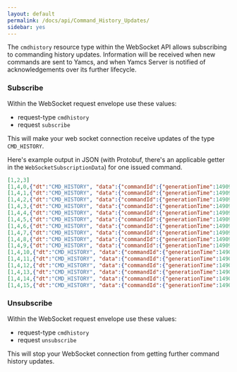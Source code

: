 ```yaml
---
layout: default
permalink: /docs/api/Command_History_Updates/
sidebar: yes
---
```

The `cmdhistory` resource type within the WebSocket API allows subscribing to commanding history updates. Information will be received when new commands are sent to Yamcs, and when Yamcs Server is notified of acknowledgements over its further lifecycle.

### Subscribe
Within the WebSocket request envelope use these values:

* request-type `cmdhistory`
* request `subscribe`

This will make your web socket connection receive updates of the type `CMD_HISTORY`.

Here's example output in JSON (with Protobuf, there's an applicable getter in the `WebSocketSubscriptionData`) for one issued command.

```json
[1,2,3]
[1,4,0,{"dt":"CMD_HISTORY", "data":{"commandId":{"generationTime":1490956723442,"origin":"user@my-machine","sequenceNumber":1,"commandName":"/YSS/SIMULATOR/SWITCH_VOLTAGE_ON"},"attr":[{"name":"TransmissionConstraints","value":{"type":"STRING","stringValue":"NA"}}]}}]
[1,4,1,{"dt":"CMD_HISTORY", "data":{"commandId":{"generationTime":1490956723442,"origin":"user@my-machine","sequenceNumber":1,"commandName":"/YSS/SIMULATOR/SWITCH_VOLTAGE_ON"},"attr":[{"name":"Final_Sequence_Count","value":{"type":"STRING","stringValue":"11"}}]}}]
[1,4,2,{"dt":"CMD_HISTORY", "data":{"commandId":{"generationTime":1490956723442,"origin":"user@my-machine","sequenceNumber":1,"commandName":"/YSS/SIMULATOR/SWITCH_VOLTAGE_ON"},"attr":[{"name":"Acknowledge_FSC_Status","value":{"type":"STRING","stringValue":"ACK: OK"}}]}}]
[1,4,3,{"dt":"CMD_HISTORY", "data":{"commandId":{"generationTime":1490956723442,"origin":"user@my-machine","sequenceNumber":1,"commandName":"/YSS/SIMULATOR/SWITCH_VOLTAGE_ON"},"attr":[{"name":"Acknowledge_FSC_Time","value":{"type":"TIMESTAMP","timestampValue":1490956723844}}]}}]
[1,4,4,{"dt":"CMD_HISTORY", "data":{"commandId":{"generationTime":1490956723442,"origin":"user@my-machine","sequenceNumber":1,"commandName":"/YSS/SIMULATOR/SWITCH_VOLTAGE_ON"},"attr":[{"name":"Acknowledge_FRC_Status","value":{"type":"STRING","stringValue":"ACK: OK"}}]}}]
[1,4,5,{"dt":"CMD_HISTORY", "data":{"commandId":{"generationTime":1490956723442,"origin":"user@my-machine","sequenceNumber":1,"commandName":"/YSS/SIMULATOR/SWITCH_VOLTAGE_ON"},"attr":[{"name":"Acknowledge_FRC_Time","value":{"type":"TIMESTAMP","timestampValue":1490956724244}}]}}]
[1,4,6,{"dt":"CMD_HISTORY", "data":{"commandId":{"generationTime":1490956723442,"origin":"user@my-machine","sequenceNumber":1,"commandName":"/YSS/SIMULATOR/SWITCH_VOLTAGE_ON"},"attr":[{"name":"Acknowledge_DASS_Status","value":{"type":"STRING","stringValue":"ACK: OK"}}]}}]
[1,4,7,{"dt":"CMD_HISTORY", "data":{"commandId":{"generationTime":1490956723442,"origin":"user@my-machine","sequenceNumber":1,"commandName":"/YSS/SIMULATOR/SWITCH_VOLTAGE_ON"},"attr":[{"name":"Acknowledge_DASS_Time","value":{"type":"TIMESTAMP","timestampValue":1490956724644}}]}}]
[1,4,8,{"dt":"CMD_HISTORY", "data":{"commandId":{"generationTime":1490956723442,"origin":"user@my-machine","sequenceNumber":1,"commandName":"/YSS/SIMULATOR/SWITCH_VOLTAGE_ON"},"attr":[{"name":"Acknowledge_MCS_Status","value":{"type":"STRING","stringValue":"ACK: OK"}}]}}]
[1,4,9,{"dt":"CMD_HISTORY", "data":{"commandId":{"generationTime":1490956723442,"origin":"user@my-machine","sequenceNumber":1,"commandName":"/YSS/SIMULATOR/SWITCH_VOLTAGE_ON"},"attr":[{"name":"Acknowledge_MCS_Time","value":{"type":"TIMESTAMP","timestampValue":1490956725044}}]}}]
[1,4,10,{"dt":"CMD_HISTORY", "data":{"commandId":{"generationTime":1490956723442,"origin":"user@my-machine","sequenceNumber":1,"commandName":"/YSS/SIMULATOR/SWITCH_VOLTAGE_ON"},"attr":[{"name":"Acknowledge_A_Status","value":{"type":"STRING","stringValue":"ACK A: OK"}}]}}]
[1,4,11,{"dt":"CMD_HISTORY", "data":{"commandId":{"generationTime":1490956723442,"origin":"user@my-machine","sequenceNumber":1,"commandName":"/YSS/SIMULATOR/SWITCH_VOLTAGE_ON"},"attr":[{"name":"Acknowledge_A_Time","value":{"type":"TIMESTAMP","timestampValue":1490956725444}}]}}]
[1,4,12,{"dt":"CMD_HISTORY", "data":{"commandId":{"generationTime":1490956723442,"origin":"user@my-machine","sequenceNumber":1,"commandName":"/YSS/SIMULATOR/SWITCH_VOLTAGE_ON"},"attr":[{"name":"Acknowledge_B_Status","value":{"type":"STRING","stringValue":"ACK B: OK"}}]}}]
[1,4,13,{"dt":"CMD_HISTORY", "data":{"commandId":{"generationTime":1490956723442,"origin":"user@my-machine","sequenceNumber":1,"commandName":"/YSS/SIMULATOR/SWITCH_VOLTAGE_ON"},"attr":[{"name":"Acknowledge_B_Time","value":{"type":"TIMESTAMP","timestampValue":1490956726444}}]}}]
[1,4,14,{"dt":"CMD_HISTORY", "data":{"commandId":{"generationTime":1490956723442,"origin":"user@my-machine","sequenceNumber":1,"commandName":"/YSS/SIMULATOR/SWITCH_VOLTAGE_ON"},"attr":[{"name":"Acknowledge_C_Status","value":{"type":"STRING","stringValue":"ACK C: OK"}}]}}]
[1,4,15,{"dt":"CMD_HISTORY", "data":{"commandId":{"generationTime":1490956723442,"origin":"user@my-machine","sequenceNumber":1,"commandName":"/YSS/SIMULATOR/SWITCH_VOLTAGE_ON"},"attr":[{"name":"Acknowledge_C_Time","value":{"type":"TIMESTAMP","timestampValue":1490956727444}}]}}]
```


### Unsubscribe
Within the WebSocket request envelope use these values:

* request-type `cmdhistory`
* request `unsubscribe`

This will stop your WebSocket connection from getting further command history updates.
